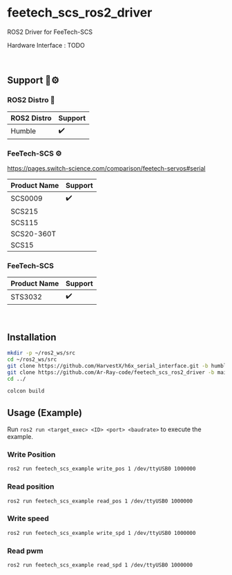 # feetech_scs_ros2_driver

ROS2 Driver for FeeTech-SCS

Hardware Interface : TODO

<br>

## Support 📜⚙️

### ROS2 Distro 🐢

| ROS2 Distro | Support |
| --- | --- |
| Humble        | ✔️      |

### FeeTech-SCS ⚙️

https://pages.switch-science.com/comparison/feetech-servos#serial

| Product Name | Support |
| --- | --- |
| SCS0009 | ✔️ |
| SCS215 | |
| SCS115 | |
| SCS20-360T | |
| SCS15 | |

### FeeTech-SCS

| Product Name | Support |
| --- | --- |
| STS3032 | ✔️ |

<br>

## Installation

```bash
mkdir -p ~/ros2_ws/src
cd ~/ros2_ws/src
git clone https://github.com/HarvestX/h6x_serial_interface.git -b humble
git clone https://github.com/Ar-Ray-code/feetech_scs_ros2_driver -b main
cd ../

colcon build
```

## Usage (Example)

Run `ros2 run <target_exec> <ID> <port> <baudrate>` to execute the example.

### Write Position

```bash
ros2 run feetech_scs_example write_pos 1 /dev/ttyUSB0 1000000
```

### Read position

```bash
ros2 run feetech_scs_example read_pos 1 /dev/ttyUSB0 1000000
```

### Write speed

```bash
ros2 run feetech_scs_example write_spd 1 /dev/ttyUSB0 1000000
```

### Read pwm

```bash
ros2 run feetech_scs_example read_spd 1 /dev/ttyUSB0 1000000
```

